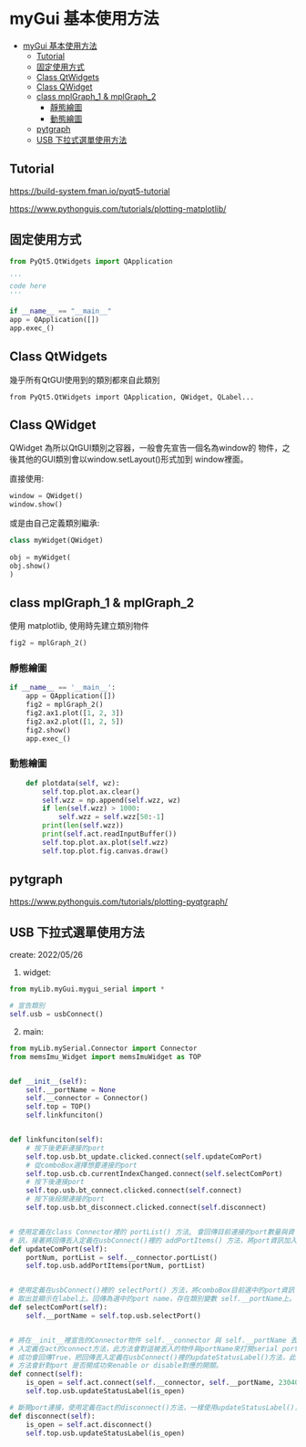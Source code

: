 # myGui 基本使用方法


- [myGui 基本使用方法](#mygui-基本使用方法)
  - [Tutorial](#tutorial)
  - [固定使用方式](#固定使用方式)
  - [Class QtWidgets](#class-qtwidgets)
  - [Class QWidget](#class-qwidget)
  - [class mplGraph_1 & mplGraph_2](#class-mplgraph_1--mplgraph_2)
    - [靜態繪圖](#靜態繪圖)
    - [動態繪圖](#動態繪圖)
  - [pytgraph](#pytgraph)
  - [USB 下拉式選單使用方法](#usb-下拉式選單使用方法)

## Tutorial
https://build-system.fman.io/pyqt5-tutorial

https://www.pythonguis.com/tutorials/plotting-matplotlib/
## 固定使用方式

```python
from PyQt5.QtWidgets import QApplication

'''
code here
'''

if __name__ == "__main__"
app = QApplication([])
app.exec_()
```


## Class QtWidgets
幾乎所有QtGUI使用到的類別都來自此類別
```commandline
from PyQt5.QtWidgets import QApplication, QWidget, QLabel...
```

## Class QWidget 
QWidget 為所以QtGUI類別之容器，一般會先宣告一個名為window的
物件，之後其他的GUI類別會以window.setLayout()形式加到
window裡面。

直接使用:

```python
window = QWidget()
window.show()
```

或是由自己定義類別繼承:
```python
class myWidget(QWidget)
    
obj = myWidget(
obj.show()
)
```

## class mplGraph_1 & mplGraph_2
使用 matplotlib, 使用時先建立類別物件

```python
fig2 = mplGraph_2()
```

### 靜態繪圖
```python
if __name__ == '__main__':
    app = QApplication([])
    fig2 = mplGraph_2()
    fig2.ax1.plot([1, 2, 3])
    fig2.ax2.plot([1, 2, 5])
    fig2.show()
    app.exec_()
```

### 動態繪圖

```python
    def plotdata(self, wz):
        self.top.plot.ax.clear()
        self.wzz = np.append(self.wzz, wz)
        if len(self.wzz) > 1000:
            self.wzz = self.wzz[50:-1]
        print(len(self.wzz))
        print(self.act.readInputBuffer())
        self.top.plot.ax.plot(self.wzz)
        self.top.plot.fig.canvas.draw()
```


## pytgraph

https://www.pythonguis.com/tutorials/plotting-pyqtgraph/



## USB 下拉式選單使用方法
create: 2022/05/26

1. widget:

```python
from myLib.myGui.mygui_serial import *

# 宣告類別
self.usb = usbConnect()
```



2. main:

```python
from myLib.mySerial.Connector import Connector
from memsImu_Widget import memsImuWidget as TOP


def __init__(self):
    self.__portName = None
    self.__connector = Connector()
    self.top = TOP()
    self.linkfunciton()


def linkfunciton(self):
    # 按下後更新連接的port
    self.top.usb.bt_update.clicked.connect(self.updateComPort)
    # 從comboBox選擇想要連接的port
    self.top.usb.cb.currentIndexChanged.connect(self.selectComPort)
    # 按下後連接port
    self.top.usb.bt_connect.clicked.connect(self.connect)
    # 按下後段開連接的port
    self.top.usb.bt_disconnect.clicked.connect(self.disconnect)


# 使用定義在class Connector裡的 portList() 方法, 會回傳目前連接的port數量與資
# 訊，接著將回傳丟入定義在usbConnect()裡的 addPortItems() 方法，將port資訊加入comboBox裡。
def updateComPort(self):
    portNum, portList = self.__connector.portList()
    self.top.usb.addPortItems(portNum, portList)


# 使用定義在usbConnect()裡的 selectPort() 方法，將comboBox目前選中的port資訊
# 取出並顯示在label上。回傳為選中的port name，存在類別變數 self.__portName上。
def selectComPort(self):
    self.__portName = self.top.usb.selectPort()


# 將在__init__裡宣告的Connector物件 self.__connector 與 self.__portName 丟
# 入定義在act的connect方法，此方法會對這被丟入的物件與portName來打開serial port，若打開
# 成功會回傳True，把回傳丟入定義在usbConnect()裡的updateStatusLabel()方法，此
# 方法會針對port 是否開成功來enable or disable對應的開關。
def connect(self):
    is_open = self.act.connect(self.__connector, self.__portName, 230400)
    self.top.usb.updateStatusLabel(is_open)

# 斷開port連接，使用定義在act的disconnect()方法，一樣使用updateStatusLabel()，把is_open丟進去來控制button
def disconnect(self):
    is_open = self.act.disconnect()
    self.top.usb.updateStatusLabel(is_open)
```








